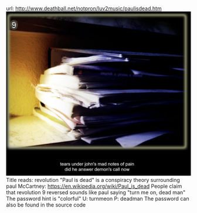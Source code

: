 url: http://www.deathball.net/notpron/luv2music/paulisdead.htm
![Pasted image 20250117133701.png](Pasted%20image%2020250117133701.png)
Title reads: revolution
"Paul is dead" is a conspiracy theory surrounding paul McCartney: https://en.wikipedia.org/wiki/Paul_is_dead
People claim that revolution 9 reversed sounds like paul saying "turn me on, dead man"
The password hint is "colorful"
U: turnmeon
P: deadman
The password can also be found in the source code
